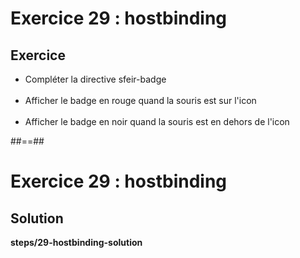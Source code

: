 <!-- .slide: class="exercice" -->
# Exercice 29 : hostbinding
## Exercice<br>

- Compléter la directive sfeir-badge <br><br>
- Afficher le badge en rouge quand la souris est sur l'icon <br><br>
- Afficher le badge en noir quand la souris est en dehors de l'icon

##==##

<!-- .slide: class="full-center exercice" -->
# Exercice 29 : hostbinding
## Solution
__steps/29-hostbinding-solution__
